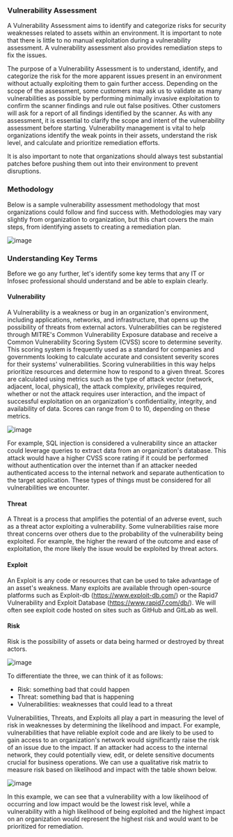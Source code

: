 ### Vulnerability Assessment

A Vulnerability Assessment aims to identify and categorize risks for security weaknesses related to assets within an environment. It is important to note that there is little to no manual exploitation during a vulnerability assessment. A vulnerability assessment also provides remediation steps to fix the issues.

The purpose of a Vulnerability Assessment is to understand, identify, and categorize the risk for the more apparent issues present in an environment without actually exploiting them to gain further access. Depending on the scope of the assessment, some customers may ask us to validate as many vulnerabilities as possible by performing minimally invasive exploitation to confirm the scanner findings and rule out false positives. Other customers will ask for a report of all findings identified by the scanner. As with any assessment, it is essential to clarify the scope and intent of the vulnerability assessment before starting. Vulnerability management is vital to help organizations identify the weak points in their assets, understand the risk level, and calculate and prioritize remediation efforts.

It is also important to note that organizations should always test substantial patches before pushing them out into their environment to prevent disruptions.

### Methodology

Below is a sample vulnerability assessment methodology that most organizations could follow and find success with. Methodologies may vary slightly from organization to organization, but this chart covers the main steps, from identifying assets to creating a remediation plan.

![image](https://github.com/tHeStRyNg/SecureSphereLabs/assets/118682909/f06fd1b2-a38f-40d5-800c-eb77ef4a30b0)

### Understanding Key Terms
Before we go any further, let's identify some key terms that any IT or Infosec professional should understand and be able to explain clearly.

#### Vulnerability
A Vulnerability is a weakness or bug in an organization's environment, including applications, networks, and infrastructure, that opens up the possibility of threats from external actors. Vulnerabilities can be registered through MITRE's Common Vulnerability Exposure database and receive a Common Vulnerability Scoring System (CVSS) score to determine severity. This scoring system is frequently used as a standard for companies and governments looking to calculate accurate and consistent severity scores for their systems' vulnerabilities. Scoring vulnerabilities in this way helps prioritize resources and determine how to respond to a given threat. Scores are calculated using metrics such as the type of attack vector (network, adjacent, local, physical), the attack complexity, privileges required, whether or not the attack requires user interaction, and the impact of successful exploitation on an organization's confidentiality, integrity, and availability of data. Scores can range from 0 to 10, depending on these metrics.

![image](https://github.com/tHeStRyNg/SecureSphereLabs/assets/118682909/9f5f60e4-273c-4dfd-9828-ff6df0d894b5)

For example, SQL injection is considered a vulnerability since an attacker could leverage queries to extract data from an organization's database. This attack would have a higher CVSS score rating if it could be performed without authentication over the internet than if an attacker needed authenticated access to the internal network and separate authentication to the target application. These types of things must be considered for all vulnerabilities we encounter.

#### Threat
A Threat is a process that amplifies the potential of an adverse event, such as a threat actor exploiting a vulnerability. Some vulnerabilities raise more threat concerns over others due to the probability of the vulnerability being exploited. For example, the higher the reward of the outcome and ease of exploitation, the more likely the issue would be exploited by threat actors.

#### Exploit
An Exploit is any code or resources that can be used to take advantage of an asset's weakness. Many exploits are available through open-source platforms such as Exploit-db (https://www.exploit-db.com/) or the Rapid7 Vulnerability and Exploit Database (https://www.rapid7.com/db/). We will often see exploit code hosted on sites such as GitHub and GitLab as well.

#### Risk
Risk is the possibility of assets or data being harmed or destroyed by threat actors.

![image](https://github.com/tHeStRyNg/SecureSphereLabs/assets/118682909/1192e02c-9411-4eb1-8c35-2f5698942fd2)

To differentiate the three, we can think of it as follows:

* Risk: something bad that could happen
* Threat: something bad that is happening
* Vulnerabilities: weaknesses that could lead to a threat

Vulnerabilities, Threats, and Exploits all play a part in measuring the level of risk in weaknesses by determining the likelihood and impact. For example, vulnerabilities that have reliable exploit code and are likely to be used to gain access to an organization's network would significantly raise the risk of an issue due to the impact. If an attacker had access to the internal network, they could potentially view, edit, or delete sensitive documents crucial for business operations. We can use a qualitative risk matrix to measure risk based on likelihood and impact with the table shown below.

![image](https://github.com/tHeStRyNg/SecureSphereLabs/assets/118682909/45bb8ba5-7204-46e0-bcc3-a4fe66b9eded)

In this example, we can see that a vulnerability with a low likelihood of occurring and low impact would be the lowest risk level, while a vulnerability with a high likelihood of being exploited and the highest impact on an organization would represent the highest risk and would want to be prioritized for remediation.



